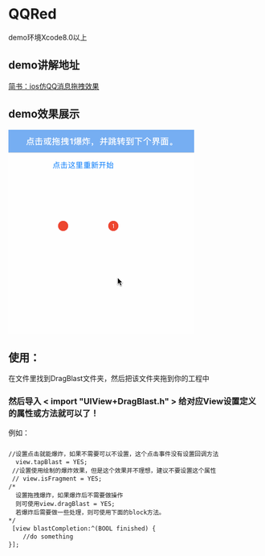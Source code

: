 # QQRed
 demo环境Xcode8.0以上
## demo讲解地址 
<a href = "http://www.jianshu.com/p/8d142fb7b983"> 简书：ios仿QQ消息拖拽效果</a>
## demo效果展示
![image](https://github.com/873391579/QQRed/blob/master/%E5%BD%95%E5%B1%8F1.gif)


## 使用：
在文件里找到DragBlast文件夹，然后把该文件夹拖到你的工程中
### 然后导入 < import "UIView+DragBlast.h" > 给对应View设置定义的属性或方法就可以了！
例如：<br>
###
    //设置点击就能爆炸，如果不需要可以不设置，这个点击事件没有设置回调方法  
      view.tapBlast = YES; 
     //设置使用绘制的爆炸效果，但是这个效果并不理想，建议不要设置这个属性 
     // view.isFragment = YES;
    /*
      设置拖拽爆炸，如果爆炸后不需要做操作
      则可使用view.dragBlast = YES;
      若爆炸后需要做一些处理，则可使用下面的block方法。
    */
     [view blastCompletion:^(BOOL finished) {
        //do something  
    }];


